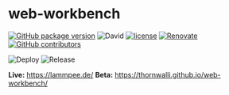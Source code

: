 # web-workbench

[![GitHub package version](https://img.shields.io/github/package-json/v/ThornWalli/web-workbench.svg)](https://github.com/ThornWalli/web-workbench)
![David](https://img.shields.io/david/ThornWalli/web-workbench)
[![license](https://img.shields.io/github/license/ThornWalli/web-workbench.svg)](https://github.com/ThornWalli/web-workbench)
[![Renovate](https://img.shields.io/badge/renovate-enabled-brightgreen.svg)](https://renovatebot.com)
[![GitHub contributors](https://img.shields.io/github/contributors/ThornWalli/web-workbench.svg)](https://github.com/ThornWalli/web-workbench/graphs/contributors)

![Deploy](https://github.com/ThornWalli/web-workbench/workflows/Deploy/badge.svg)
![Release](https://github.com/ThornWalli/web-workbench/workflows/Release-Preview/badge.svg)


**Live:** https://lammpee.de/ 
**Beta:** https://thornwalli.github.io/web-workbench/

